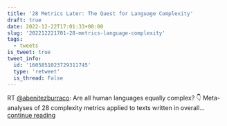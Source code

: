 ```yaml
---
title: '28 Metrics Later: The Quest for Language Complexity'
draft: true
date: 2022-12-22T17:01:33+00:00
slug: '202212221701-28-metrics-language-complexity'
tags:
  - tweets
is_tweet: true
tweet_info:
  id: '1605851023729311745'
  type: 'retweet'
  is_thread: False
---
```




RT [@abenitezburraco](https://x.com/abenitezburraco): Are all human languages equally complex? 👇 
Meta-analyses of 28 complexity metrics applied to texts written in overall… [continue reading](https://x.com/sytelus/status/1605851023729311745)

